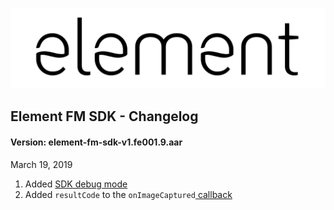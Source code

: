 ![element](https://github.com/Element1/element-android-examples/raw/master/element-face-sdk-example/images/element.png "element")
## Element FM SDK - Changelog

#### Version: element-fm-sdk-v1.fe001.9.aar
March 19, 2019
1. Added [SDK debug mode](https://github.com/Element1/element-android-examples/tree/master/element-fm-sdk-example#user-face-matching)
1. Added `resultCode` to the `onImageCaptured`[ callback](https://github.com/Element1/element-android-examples/tree/master/element-fm-sdk-example#sdk-debug-mode)
